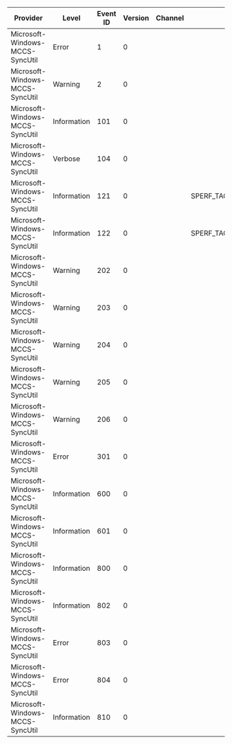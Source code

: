 Provider                         |  Level        |  Event ID  |  Version  |  Channel  |  Task                   |  Opcode  |  Keyword      |  Message
---------------------------------|---------------|------------|-----------|-----------|-------------------------|----------|---------------|------------------------------------------------------------------------------------------------
Microsoft-Windows-MCCS-SyncUtil  |  Error        |  1         |  0        |           |                         |          |  Error        |  Error: {P1_HResult} Location: {P2_String} Line Number: {P3_UInt32}
Microsoft-Windows-MCCS-SyncUtil  |  Warning      |  2         |  0        |           |                         |          |               |  Error Propagated: {P1_HResult} Location: {P2_String} Line Number: {P3_UInt32}
Microsoft-Windows-MCCS-SyncUtil  |  Information  |  101       |  0        |           |                         |          |               |  Commsync:[Ctrl] [{Prop_Dword}] [{Prop_StringA_1}] {Prop_StringA_2}
Microsoft-Windows-MCCS-SyncUtil  |  Verbose      |  104       |  0        |           |                         |          |               |  {Prop_String1}{Prop_String2}{Prop_String3} {Prop_AnsiString}
Microsoft-Windows-MCCS-SyncUtil  |  Information  |  121       |  0        |           |  SPERF_TAG_LOAD_XMLDOM  |  Start   |  Performance  |  SyncUtil: [Start Marker] [SPERF_TAG_LOAD_XMLDOM_START] Start loading xml [{P1_UnicodeString}]
Microsoft-Windows-MCCS-SyncUtil  |  Information  |  122       |  0        |           |  SPERF_TAG_LOAD_XMLDOM  |  Stop    |  Performance  |  SyncUtil: [Stop Marker] [SPERF_TAG_SYNC_ENGINE_STOP] Done loading xml [{P1_UnicodeString}]
Microsoft-Windows-MCCS-SyncUtil  |  Warning      |  202       |  0        |           |                         |          |               |  SyncUtil: MXSML Error code={P1_HexInt32}
Microsoft-Windows-MCCS-SyncUtil  |  Warning      |  203       |  0        |           |                         |          |               |  SyncUtil: MXSML Error reason={P1_UnicodeString}
Microsoft-Windows-MCCS-SyncUtil  |  Warning      |  204       |  0        |           |                         |          |               |  SyncUtil: MXSML Error url={P1_UnicodeString}
Microsoft-Windows-MCCS-SyncUtil  |  Warning      |  205       |  0        |           |                         |          |               |  SyncUtil: MXSML Error srcText={P1_UnicodeString}
Microsoft-Windows-MCCS-SyncUtil  |  Warning      |  206       |  0        |           |                         |          |               |  SyncUtil: MXSML Error offset={P1_Int32}
Microsoft-Windows-MCCS-SyncUtil  |  Error        |  301       |  0        |           |                         |          |  Error        |
Microsoft-Windows-MCCS-SyncUtil  |  Information  |  600       |  0        |           |                         |          |               |
Microsoft-Windows-MCCS-SyncUtil  |  Information  |  601       |  0        |           |                         |          |               |
Microsoft-Windows-MCCS-SyncUtil  |  Information  |  800       |  0        |           |                         |          |               |  Received OAuth token of type {Prop_String1} expiring in {Prop_FileTime1}seconds.
Microsoft-Windows-MCCS-SyncUtil  |  Information  |  802       |  0        |           |                         |          |               |  Received OAuth token of type {Prop_String1} expiring in {Prop_FileTime1}seconds.
Microsoft-Windows-MCCS-SyncUtil  |  Error        |  803       |  0        |           |                         |          |  Error        |  The SSO Token request failed with status {P1_Int32}
Microsoft-Windows-MCCS-SyncUtil  |  Error        |  804       |  0        |           |                         |          |  Error        |  The SSO request failed with a provider error (status: {Prop_HexInt32}, message: {Prop_String})
Microsoft-Windows-MCCS-SyncUtil  |  Information  |  810       |  0        |           |                         |          |               |  Cred Vault: DeletePwd Called. Caller: UpdatePasswordForAccount, Partner {P1_HexInt32}